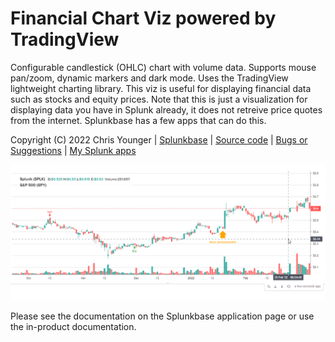 # Financial Chart Viz powered by TradingView

Configurable candlestick (OHLC) chart with volume data. Supports mouse pan/zoom, dynamic markers and dark mode.  Uses the TradingView lightweight charting library. This viz is useful for displaying financial data such as stocks and equity prices. Note that this is just a visualization for displaying data you have in Splunk already, it does not retreive price quotes from the internet. Splunkbase has a few apps that can do this.


Copyright (C) 2022 Chris Younger | <a href="https://splunkbase.splunk.com/app/6335/">Splunkbase</a> | [Source code](https://github.com/ChrisYounger/financial_chart_viz) |  [Bugs or Suggestions](https://github.com/ChrisYounger/financial_chart_viz/issues) | [My Splunk apps](https://splunkbase.splunk.com/apps/#/author/chrisyoungerjds)


![screenshot](https://raw.githubusercontent.com/ChrisYounger/financial_chart_viz/master/appserver/static/demo.png)

Please see the documentation on the Splunkbase application page or use the in-product documentation.
